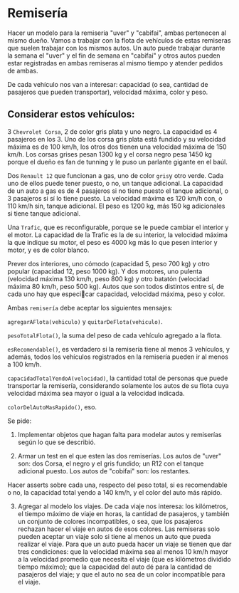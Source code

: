 # Remisería
Hacer un modelo para la remiseria "uver" y "cabifai", ambas pertenecen al mismo dueño. Vamos a trabajar con la flota de vehículos de estas remiseras que suelen trabajar con los mismos autos.
Un auto puede trabajar durante la semana el "uver" y el fin de semana en "cabifai" y otros autos pueden estar registradas en ambas remiseras al mismo tiempo y atender pedidos de ambas.

De cada vehículo nos van a interesar: capacidad (o sea, cantidad de pasajeros que pueden transportar), velocidad máxima, color y peso.

## Considerar estos vehículos:

3 `Chevrolet Corsa`, 2 de color gris plata y uno negro. La capacidad  es 4 pasajeros en los 3.
Uno de los corsa gris plata está fundido y su velocidad máxima es de 100 km/h, los otros dos tienen una velocidad máxima  de 150 km/h. Los corsas grises pesan 1300 kg y el corsa negro pesa 1450 kg porque el dueño es fan de tunning y le puso un parlante gigante en el baúl. 

Dos `Renault 12` que funcionan a gas, uno de color `gris`y otro verde. Cada uno de ellos puede tener puesto, o no, un tanque adicional. La capacidad de un auto a gas es de 4 pasajeros si no tiene puesto el tanque adicional, o 3 pasajeros si sí lo tiene puesto. La velocidad máxima es 120 km/h con, o 110 km/h sin, tanque adicional. El peso es 1200 kg, más 150 kg adicionales si tiene tanque adicional.

Una `Trafic`, que es reconfigurable, porque se le puede cambiar el interior y el motor. La capacidad de la Trafic es la de su interior, la velocidad máxima la que indique su motor, el peso es 4000 kg más lo que pesen interior y motor, y es de color blanco.

Prever dos interiores, uno cómodo (capacidad 5, peso 700 kg) y otro popular (capacidad 12, peso 1000 kg). Y dos motores, uno pulenta (velocidad máxima 130 km/h, peso 800 kg) y otro batatón (velocidad máxima 80 km/h, peso 500 kg).
Autos que son todos distintos entre sí, de cada uno hay que especicar capacidad, velocidad máxima, peso y color.

Ambas `remisería` debe aceptar los siguientes mensajes:

`agregarAFlota(vehiculo)` y `quitarDeFlota(vehiculo)`.

`pesoTotalFlota()`, la suma del peso de cada vehículo agregado a la flota.

`esRecomendable()`, es verdadero si la remisería tiene al menos 3 vehículos, y además, todos los vehículos registrados en la remisería pueden ir al menos a 100 km/h.

`capacidadTotalYendoA(velocidad)`, la cantidad total de personas que puede transportar la remisería, considerando solamente los autos de su flota cuya velocidad máxima sea mayor o igual a la velocidad indicada.

`colorDelAutoMasRapido()`, eso.

Se pide:

1. Implementar  objetos que hagan falta para modelar autos y remiserías según lo que se describió.

2. Armar un test en el que esten las  dos remiserías.
Los autos de "uver" son: dos Corsa, el negro y el gris fundido; un R12 con el tanque adicional puesto.
Los autos de "cobifai" son: los restantes.

Hacer asserts sobre cada una, respecto del peso total, si es recomendable o no, la capacidad total yendo a 140 km/h, y el color del auto más rápido.

3. Agregar al modelo los viajes. De cada viaje nos interesa: los kilómetros, el tiempo máximo de viaje en horas, la cantidad de pasajeros, y también un conjunto de colores incompatibles, o sea, que los pasajeros rechazan hacer el viaje en autos de esos colores.
Las remiseras solo pueden aceptar un viaje solo si tiene al menos un auto que pueda realizar el viaje. Para que un auto pueda hacer un viaje se tienen que dar tres condiciones: que la velocidad máxima sea al menos 10 km/h mayor a la velocidad promedio que necesita el viaje (que es kilómetros dividido tiempo máximo); que la capacidad del auto dé para la cantidad de pasajeros del viaje; y que el auto no sea de un color incompatible para el viaje.
